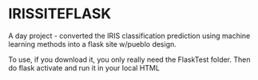 # IRISSITEFLASK
A day project - converted the IRIS classification prediction using machine learning methods into a flask site w/pueblo design.

To use, if you download it, you only really need the FlaskTest folder. Then do flask activate and run it in your local HTML
